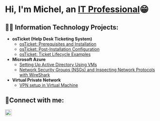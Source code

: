 <h1>Hi, I'm Michel, an <a href="https://linkedin.com/in/arath-munoz-440b11272/">IT Professional</a>😁</h1>

<h2>👨‍💻 Information Technology Projects:</h2>

- <b>osTicket (Help Desk Ticketing System)</b>
  - [osTicket: Prerequisites and Installation](https://github.com/MichMunozSantoyo/osticket-prereqs)
  - [osTicket: Post-Installation Configuration](https://github.com/MichMunozSantoyo/post-install-config)
  - [osTicket: Ticket Lifecycle Examples](https://github.com/MichMunozSantoyo/ticket-lifecycle)
- <b>Microsoft Azure</b>
  - [Setting Up Active Directory Using VMs](https://github.com/MichMunozSantoyo/configure-ad)
  - [Network Security Groups (NSGs) and Inspecting Network Protocols with WireShark](https://github.com/MichMunozSantoyo/azure-network-protocols)
- <b>Virtual Private Network </b>
  - [VPN setup in Virtual Machine](https://github.com/MichMunozSantoyo/VPN-Setup)
<h2>🤳Connect with me:</h2>


[<img align="left" alt="Josh | LinkedIn" width="22px" src="https://cdn.jsdelivr.net/npm/simple-icons@v3/icons/linkedin.svg" />][linkedin]

[linkedin]: https://www.linkedin.com/in/arath-munoz-440b11272/
